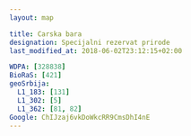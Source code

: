 ```yaml
---
layout: map

title: Carska bara
designation: Specijalni rezervat prirode
last_modified_at: 2018-06-02T23:12:15+02:00

WDPA: [328838]
BioRaS: [421]
geoSrbija:
  L1_183: [131]
  L1_302: [5]
  L1_362: [81, 82]
Google: ChIJzaj6vkDoWkcRR9CmsDhI4nE
---
```


